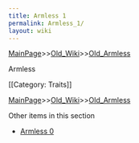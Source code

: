 ```yaml
---
title: Armless 1
permalink: Armless_1/
layout: wiki
---
```


[MainPage](/keeperrl_wiki/ "wikilink")>>[Old_Wiki](/keeperrl_wiki/Old_Wiki "wikilink")>>[Old_Armless](/keeperrl_wiki/Old_Armless "wikilink")

Armless

[[Category: Traits]]

[MainPage](/keeperrl_wiki/ "wikilink")>>[Old_Wiki](/keeperrl_wiki/Old_Wiki "wikilink")>>[Old_Armless](/keeperrl_wiki/Old_Armless "wikilink")

Other items in this section
-    [Armless 0](/keeperrl_wiki/Armless_0 "wikilink")
